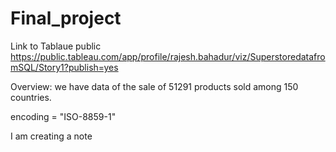 # Final_project
Link to Tablaue public
https://public.tableau.com/app/profile/rajesh.bahadur/viz/SuperstoredatafromSQL/Story1?publish=yes

Overview:
we have data of the sale of 51291 products sold among 150 countries. 

encoding = "ISO-8859-1"


I am creating a note
